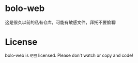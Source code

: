 # bolo-web
这是很久以前的私有仓库，可能有敏感文件，拜托不要偷看!

# License
bolo-web is `绝密` licensed. Please don't watch or copy and code!

